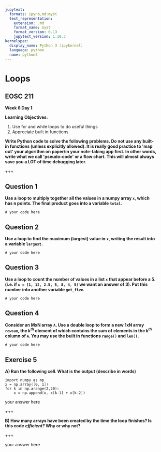 ```yaml
---
jupytext:
  formats: ipynb,md:myst
  text_representation:
    extension: .md
    format_name: myst
    format_version: 0.13
    jupytext_version: 1.10.3
kernelspec:
  display_name: Python 3 (ipykernel)
  language: python
  name: python3
---
```


# Loops

## EOSC 211

**Week 6 Day 1**

**Learning Objectives:**  
1. Use for and while loops to do useful things
2. Appreciate built in functions

**Write Python code to solve the following problems.  Do not use any built-in functions (unless explicitly allowed).  It is really good practice to 'map out' your algorithm on paper/in your note-taking app first.  In other words, write what we call 'pseudo-code' or a flow chart.  This will almost always save you a LOT of time debugging later.**

+++

## Question 1

**Use a loop to multiply together all the values in a numpy array `x`, which has n points. The final product goes into a variable `total`.**

```{code-cell}
# your code here
```

## Question 2

**Use a loop to find the maximum (largest) value in `x`, writing the result into a variable `largest`.**

```{code-cell}
# your code here
```

## Question 3

**Use a loop to count the number of values in a list `x` that appear before a 5. (i.e. if `x = [1, 12, 2.5, 5, 8, 4, 5]` we want  an answer of 3). Put this number into another variable `get_five`.**

```{code-cell}
# your code here
```

## Question 4

**Consider an MxN array `A`.  Use a double loop to form a new 1xN array `rowsum`, the k$^{th}$ element of which contains the sum of elements in the k$^{th}$ column of `A`. You may use the built in functions `range()` and `len()`.**

```{code-cell}
# your code here
```

## Exercise 5

**A) Run the following cell. What is the output (describe in words)**

```{code-cell}
import numpy as np
x = np.array([0, 1])
for k in np.arange(2,20):
    x = np.append(x, x[k-1] + x[k-2])
```

your answer here

+++

**B) How many arrays have been created by the time the loop finishes? Is this code *efficient?* Why or why not?**

+++

your answer here
